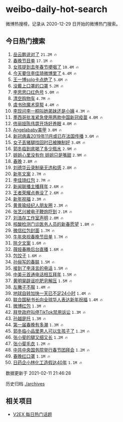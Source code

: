 # weibo-daily-hot-search

微博热搜榜，记录从 2020-12-29 日开始的微博热门搜索。

## 今日热门搜索

<!-- BEGIN -->

1. [岳云鹏说对了](https://s.weibo.com/weibo?q=%23%E5%B2%B3%E4%BA%91%E9%B9%8F%E8%AF%B4%E5%AF%B9%E4%BA%86%23&Refer=top) `21.2M 🔥`
1. [春晚节目单](https://s.weibo.com/weibo?q=%23%E6%98%A5%E6%99%9A%E8%8A%82%E7%9B%AE%E5%8D%95%23&Refer=top) `17.1M 🔥`
1. [女孩提到去年春节哽咽了](https://s.weibo.com/weibo?q=%23%E5%A5%B3%E5%AD%A9%E6%8F%90%E5%88%B0%E5%8E%BB%E5%B9%B4%E6%98%A5%E8%8A%82%E5%93%BD%E5%92%BD%E4%BA%86%23&Refer=top) `10.4M 🔥`
1. [今天要住李佳琦微博里了](https://s.weibo.com/weibo?q=%E4%BB%8A%E5%A4%A9%E8%A6%81%E4%BD%8F%E6%9D%8E%E4%BD%B3%E7%90%A6%E5%BE%AE%E5%8D%9A%E9%87%8C%E4%BA%86&Refer=top) `6.4M 🔥`
1. [王一博solo卡点绝了](https://s.weibo.com/weibo?q=%23%E7%8E%8B%E4%B8%80%E5%8D%9Asolo%E5%8D%A1%E7%82%B9%E7%BB%9D%E4%BA%86%23&Refer=top) `5.6M 🔥`
1. [没戴上口罩的口罩](https://s.weibo.com/weibo?q=%E6%B2%A1%E6%88%B4%E4%B8%8A%E5%8F%A3%E7%BD%A9%E7%9A%84%E5%8F%A3%E7%BD%A9&Refer=top) `5.2M 🔥`
1. [李思思口红色号](https://s.weibo.com/weibo?q=%E6%9D%8E%E6%80%9D%E6%80%9D%E5%8F%A3%E7%BA%A2%E8%89%B2%E5%8F%B7&Refer=top) `5.0M 🔥`
1. [清空购物车](https://s.weibo.com/weibo?q=%E6%B8%85%E7%A9%BA%E8%B4%AD%E7%89%A9%E8%BD%A6&Refer=top) `4.7M 🔥`
1. [虞书欣魔术穿帮](https://s.weibo.com/weibo?q=%23%E8%99%9E%E4%B9%A6%E6%AC%A3%E9%AD%94%E6%9C%AF%E7%A9%BF%E5%B8%AE%23&Refer=top) `4.4M 🔥`
1. [李现问李一桐叫她弟妹还是小姨](https://s.weibo.com/weibo?q=%23%E6%9D%8E%E7%8E%B0%E9%97%AE%E6%9D%8E%E4%B8%80%E6%A1%90%E5%8F%AB%E5%A5%B9%E5%BC%9F%E5%A6%B9%E8%BF%98%E6%98%AF%E5%B0%8F%E5%A7%A8%23&Refer=top) `4.3M 🔥`
1. [墨西哥批准紧急使用两款中国新冠疫苗](https://s.weibo.com/weibo?q=%E5%A2%A8%E8%A5%BF%E5%93%A5%E6%89%B9%E5%87%86%E7%B4%A7%E6%80%A5%E4%BD%BF%E7%94%A8%E4%B8%A4%E6%AC%BE%E4%B8%AD%E5%9B%BD%E6%96%B0%E5%86%A0%E7%96%AB%E8%8B%97&Refer=top) `4.0M 🔥`
1. [佟丽娅陈伟霆开场好养眼](https://s.weibo.com/weibo?q=%E4%BD%9F%E4%B8%BD%E5%A8%85%E9%99%88%E4%BC%9F%E9%9C%86%E5%BC%80%E5%9C%BA%E5%A5%BD%E5%85%BB%E7%9C%BC&Refer=top) `4.0M 🔥`
1. [Angelababy美甲](https://s.weibo.com/weibo?q=%23Angelababy%E7%BE%8E%E7%94%B2%23&Refer=top) `3.8M 🔥`
1. [新冠病毒2019年11月或已在法国传播](https://s.weibo.com/weibo?q=%23%E6%96%B0%E5%86%A0%E7%97%85%E6%AF%922019%E5%B9%B411%E6%9C%88%E6%88%96%E5%B7%B2%E5%9C%A8%E6%B3%95%E5%9B%BD%E4%BC%A0%E6%92%AD%23&Refer=top) `3.6M 🔥`
1. [女子丢猪腿找回时已被腌制好](https://s.weibo.com/weibo?q=%23%E5%A5%B3%E5%AD%90%E4%B8%A2%E7%8C%AA%E8%85%BF%E6%89%BE%E5%9B%9E%E6%97%B6%E5%B7%B2%E8%A2%AB%E8%85%8C%E5%88%B6%E5%A5%BD%23&Refer=top) `3.4M 🔥`
1. [郭冬临到底喝了多少瓶水](https://s.weibo.com/weibo?q=%23%E9%83%AD%E5%86%AC%E4%B8%B4%E5%88%B0%E5%BA%95%E5%96%9D%E4%BA%86%E5%A4%9A%E5%B0%91%E7%93%B6%E6%B0%B4%23&Refer=top) `2.9M 🔥`
1. [姐姐心里没有你 姐姐只是嘴甜](https://s.weibo.com/weibo?q=%E5%A7%90%E5%A7%90%E5%BF%83%E9%87%8C%E6%B2%A1%E6%9C%89%E4%BD%A0%20%E5%A7%90%E5%A7%90%E5%8F%AA%E6%98%AF%E5%98%B4%E7%94%9C&Refer=top) `2.9M 🔥`
1. [春晚](https://s.weibo.com/weibo?q=%E6%98%A5%E6%99%9A&Refer=top) `2.8M 🔥`
1. [刘德华云录制毫无违和感](https://s.weibo.com/weibo?q=%E5%88%98%E5%BE%B7%E5%8D%8E%E4%BA%91%E5%BD%95%E5%88%B6%E6%AF%AB%E6%97%A0%E8%BF%9D%E5%92%8C%E6%84%9F&Refer=top) `2.8M 🔥`
1. [新年文案](https://s.weibo.com/weibo?q=%E6%96%B0%E5%B9%B4%E6%96%87%E6%A1%88&Refer=top) `2.7M 🔥`
1. [李佳琦红包](https://s.weibo.com/weibo?q=%23%E6%9D%8E%E4%BD%B3%E7%90%A6%E7%BA%A2%E5%8C%85%23&Refer=top) `2.7M 🔥`
1. [新闻联播主播拜年](https://s.weibo.com/weibo?q=%23%E6%96%B0%E9%97%BB%E8%81%94%E6%92%AD%E4%B8%BB%E6%92%AD%E6%8B%9C%E5%B9%B4%23&Refer=top) `2.6M 🔥`
1. [王者荣耀点券没了](https://s.weibo.com/weibo?q=%23%E7%8E%8B%E8%80%85%E8%8D%A3%E8%80%80%E7%82%B9%E5%88%B8%E6%B2%A1%E4%BA%86%23&Refer=top) `2.6M 🔥`
1. [新年祝福](https://s.weibo.com/weibo?q=%E6%96%B0%E5%B9%B4%E7%A5%9D%E7%A6%8F&Refer=top) `2.3M 🔥`
1. [黄景瑜经纪人朋友圈](https://s.weibo.com/weibo?q=%23%E9%BB%84%E6%99%AF%E7%91%9C%E7%BB%8F%E7%BA%AA%E4%BA%BA%E6%9C%8B%E5%8F%8B%E5%9C%88%23&Refer=top) `2.3M 🔥`
1. [张艺兴被电子鞭炮吓到](https://s.weibo.com/weibo?q=%23%E5%BC%A0%E8%89%BA%E5%85%B4%E8%A2%AB%E7%94%B5%E5%AD%90%E9%9E%AD%E7%82%AE%E5%90%93%E5%88%B0%23&Refer=top) `2.1M 🔥`
1. [刘浩存工作室声明](https://s.weibo.com/weibo?q=%23%E5%88%98%E6%B5%A9%E5%AD%98%E5%B7%A5%E4%BD%9C%E5%AE%A4%E5%A3%B0%E6%98%8E%23&Refer=top) `2.0M 🔥`
1. [核酸检测门诊医务人员的新春愿望](https://s.weibo.com/weibo?q=%23%E6%A0%B8%E9%85%B8%E6%A3%80%E6%B5%8B%E9%97%A8%E8%AF%8A%E5%8C%BB%E5%8A%A1%E4%BA%BA%E5%91%98%E7%9A%84%E6%96%B0%E6%98%A5%E6%84%BF%E6%9C%9B%23&Refer=top) `1.8M 🔥`
1. [微信红包封面](https://s.weibo.com/weibo?q=%E5%BE%AE%E4%BF%A1%E7%BA%A2%E5%8C%85%E5%B0%81%E9%9D%A2&Refer=top) `1.7M 🔥`
1. [牛年央视春晚节目单](https://s.weibo.com/weibo?q=%23%E7%89%9B%E5%B9%B4%E5%A4%AE%E8%A7%86%E6%98%A5%E6%99%9A%E8%8A%82%E7%9B%AE%E5%8D%95%23&Refer=top) `1.7M 🔥`
1. [除夕文案](https://s.weibo.com/weibo?q=%E9%99%A4%E5%A4%95%E6%96%87%E6%A1%88&Refer=top) `1.6M 🔥`
1. [薇娅春晚后台直播](https://s.weibo.com/weibo?q=%23%E8%96%87%E5%A8%85%E6%98%A5%E6%99%9A%E5%90%8E%E5%8F%B0%E7%9B%B4%E6%92%AD%23&Refer=top) `1.6M 🔥`
1. [包饺子](https://s.weibo.com/weibo?q=%E5%8C%85%E9%A5%BA%E5%AD%90&Refer=top) `1.6M 🔥`
1. [孙俪写的春联](https://s.weibo.com/weibo?q=%E5%AD%99%E4%BF%AA%E5%86%99%E7%9A%84%E6%98%A5%E8%81%94&Refer=top) `1.5M 🔥`
1. [接到了李泽言的电话](https://s.weibo.com/weibo?q=%23%E6%8E%A5%E5%88%B0%E4%BA%86%E6%9D%8E%E6%B3%BD%E8%A8%80%E7%9A%84%E7%94%B5%E8%AF%9D%23&Refer=top) `1.5M 🔥`
1. [中美元首通电话相互拜年](https://s.weibo.com/weibo?q=%E4%B8%AD%E7%BE%8E%E5%85%83%E9%A6%96%E9%80%9A%E7%94%B5%E8%AF%9D%E7%9B%B8%E4%BA%92%E6%8B%9C%E5%B9%B4&Refer=top) `1.5M 🔥`
1. [黄明昊辟谣吃肥皂解压](https://s.weibo.com/weibo?q=%23%E9%BB%84%E6%98%8E%E6%98%8A%E8%BE%9F%E8%B0%A3%E5%90%83%E8%82%A5%E7%9A%82%E8%A7%A3%E5%8E%8B%23&Refer=top) `1.5M 🔥`
1. [左撇子不服](https://s.weibo.com/weibo?q=%E5%B7%A6%E6%92%87%E5%AD%90%E4%B8%8D%E6%9C%8D&Refer=top) `1.4M 🔥`
1. [地球自转加快一天已不足24小时](https://s.weibo.com/weibo?q=%23%E5%9C%B0%E7%90%83%E8%87%AA%E8%BD%AC%E5%8A%A0%E5%BF%AB%E4%B8%80%E5%A4%A9%E5%B7%B2%E4%B8%8D%E8%B6%B324%E5%B0%8F%E6%97%B6%23&Refer=top) `1.4M 🔥`
1. [联合国秘书长向全球华人表达新年祝福](https://s.weibo.com/weibo?q=%23%E8%81%94%E5%90%88%E5%9B%BD%E7%A7%98%E4%B9%A6%E9%95%BF%E5%90%91%E5%85%A8%E7%90%83%E5%8D%8E%E4%BA%BA%E8%A1%A8%E8%BE%BE%E6%96%B0%E5%B9%B4%E7%A5%9D%E7%A6%8F%23&Refer=top) `1.4M 🔥`
1. [微博红包](https://s.weibo.com/weibo?q=%E5%BE%AE%E5%8D%9A%E7%BA%A2%E5%8C%85&Refer=top) `1.3M 🔥`
1. [拜登政府叫停TikTok禁用诉讼](https://s.weibo.com/weibo?q=%23%E6%8B%9C%E7%99%BB%E6%94%BF%E5%BA%9C%E5%8F%AB%E5%81%9CTikTok%E7%A6%81%E7%94%A8%E8%AF%89%E8%AE%BC%23&Refer=top) `1.3M 🔥`
1. [孙越是托](https://s.weibo.com/weibo?q=%23%E5%AD%99%E8%B6%8A%E6%98%AF%E6%89%98%23&Refer=top) `1.3M 🔥`
1. [第一届春晚有多潮](https://s.weibo.com/weibo?q=%23%E7%AC%AC%E4%B8%80%E5%B1%8A%E6%98%A5%E6%99%9A%E6%9C%89%E5%A4%9A%E6%BD%AE%23&Refer=top) `1.3M 🔥`
1. [郭冬临小品里男人可以生孩子了](https://s.weibo.com/weibo?q=%E9%83%AD%E5%86%AC%E4%B8%B4%E5%B0%8F%E5%93%81%E9%87%8C%E7%94%B7%E4%BA%BA%E5%8F%AF%E4%BB%A5%E7%94%9F%E5%AD%A9%E5%AD%90%E4%BA%86&Refer=top) `1.2M 🔥`
1. [张小斐的腿又细又长](https://s.weibo.com/weibo?q=%E5%BC%A0%E5%B0%8F%E6%96%90%E7%9A%84%E8%85%BF%E5%8F%88%E7%BB%86%E5%8F%88%E9%95%BF&Refer=top) `1.2M 🔥`
1. [张小斐毛衣](https://s.weibo.com/weibo?q=%E5%BC%A0%E5%B0%8F%E6%96%90%E6%AF%9B%E8%A1%A3&Refer=top) `1.2M 🔥`
1. [中共中央国务院举行春节团拜会](https://s.weibo.com/weibo?q=%23%E4%B8%AD%E5%85%B1%E4%B8%AD%E5%A4%AE%E5%9B%BD%E5%8A%A1%E9%99%A2%E4%B8%BE%E8%A1%8C%E6%98%A5%E8%8A%82%E5%9B%A2%E6%8B%9C%E4%BC%9A%23&Refer=top) `1.2M 🔥`
1. [春晚红口罩](https://s.weibo.com/weibo?q=%23%E6%98%A5%E6%99%9A%E7%BA%A2%E5%8F%A3%E7%BD%A9%23&Refer=top) `1.1M 🔥`
1. [日药企小林化工造假达40年](https://s.weibo.com/weibo?q=%23%E6%97%A5%E8%8D%AF%E4%BC%81%E5%B0%8F%E6%9E%97%E5%8C%96%E5%B7%A5%E9%80%A0%E5%81%87%E8%BE%BE40%E5%B9%B4%23&Refer=top) `1.1M 🔥`

数据更新于 2021-02-11 21:46:28

<!-- END -->

历史归档 [./archives](./archives)

## 相关项目

- [V2EX 每日热门话题](https://github.com/realLeonardo/v2ex-daily-hot-topic)
